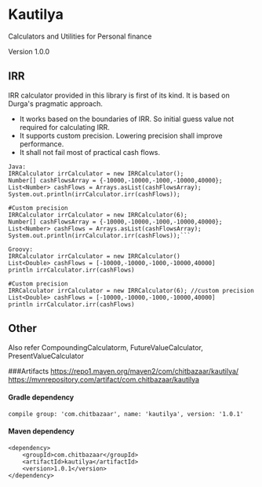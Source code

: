 # Kautilya
Calculators and Utilities for Personal finance

Version 1.0.0

## IRR
IRR calculator provided in this library is first of its kind. It is based on Durga's pragmatic approach. 
* It works based on the boundaries of IRR. So initial guess value not required for calculating IRR.
* It supports custom precision. Lowering precision shall improve performance.
* It shall not fail most of practical cash flows. 
```
Java:
IRRCalculator irrCalculator = new IRRCalculator();
Number[] cashFlowsArray = {-10000,-10000,-1000,-10000,40000};
List<Number> cashFlows = Arrays.asList(cashFlowsArray);
System.out.println(irrCalculator.irr(cashFlows));

#Custom precision
IRRCalculator irrCalculator = new IRRCalculator(6);
Number[] cashFlowsArray = {-10000,-10000,-1000,-10000,40000};
List<Number> cashFlows = Arrays.asList(cashFlowsArray);
System.out.println(irrCalculator.irr(cashFlows));```
```

```
Groovy:
IRRCalculator irrCalculator = new IRRCalculator()
List<Double> cashFlows = [-10000,-10000,-1000,-10000,40000]
println irrCalculator.irr(cashFlows)

#Custom precision
IRRCalculator irrCalculator = new IRRCalculator(6); //custom precision
List<Double> cashFlows = [-10000,-10000,-1000,-10000,40000]
println irrCalculator.irr(cashFlows)
```

## Other
Also refer CompoundingCalculatorm, FutureValueCalculator, PresentValueCalculator 

###Artifacts
https://repo1.maven.org/maven2/com/chitbazaar/kautilya/
https://mvnrepository.com/artifact/com.chitbazaar/kautilya
#### Gradle dependency
```
compile group: 'com.chitbazaar', name: 'kautilya', version: '1.0.1'
```
#### Maven dependency
```
<dependency>
    <groupId>com.chitbazaar</groupId>
    <artifactId>kautilya</artifactId>
    <version>1.0.1</version>
</dependency>
```